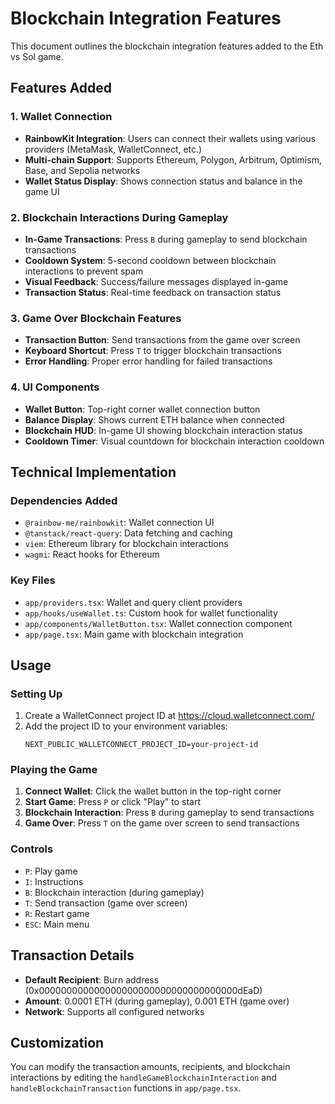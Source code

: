 # Blockchain Integration Features

This document outlines the blockchain integration features added to the Eth vs Sol game.

## Features Added

### 1. Wallet Connection

- **RainbowKit Integration**: Users can connect their wallets using various providers (MetaMask, WalletConnect, etc.)
- **Multi-chain Support**: Supports Ethereum, Polygon, Arbitrum, Optimism, Base, and Sepolia networks
- **Wallet Status Display**: Shows connection status and balance in the game UI

### 2. Blockchain Interactions During Gameplay

- **In-Game Transactions**: Press `B` during gameplay to send blockchain transactions
- **Cooldown System**: 5-second cooldown between blockchain interactions to prevent spam
- **Visual Feedback**: Success/failure messages displayed in-game
- **Transaction Status**: Real-time feedback on transaction status

### 3. Game Over Blockchain Features

- **Transaction Button**: Send transactions from the game over screen
- **Keyboard Shortcut**: Press `T` to trigger blockchain transactions
- **Error Handling**: Proper error handling for failed transactions

### 4. UI Components

- **Wallet Button**: Top-right corner wallet connection button
- **Balance Display**: Shows current ETH balance when connected
- **Blockchain HUD**: In-game UI showing blockchain interaction status
- **Cooldown Timer**: Visual countdown for blockchain interaction cooldown

## Technical Implementation

### Dependencies Added

- `@rainbow-me/rainbowkit`: Wallet connection UI
- `@tanstack/react-query`: Data fetching and caching
- `viem`: Ethereum library for blockchain interactions
- `wagmi`: React hooks for Ethereum

### Key Files

- `app/providers.tsx`: Wallet and query client providers
- `app/hooks/useWallet.ts`: Custom hook for wallet functionality
- `app/components/WalletButton.tsx`: Wallet connection component
- `app/page.tsx`: Main game with blockchain integration

## Usage

### Setting Up

1. Create a WalletConnect project ID at https://cloud.walletconnect.com/
2. Add the project ID to your environment variables:
   ```
   NEXT_PUBLIC_WALLETCONNECT_PROJECT_ID=your-project-id
   ```

### Playing the Game

1. **Connect Wallet**: Click the wallet button in the top-right corner
2. **Start Game**: Press `P` or click "Play" to start
3. **Blockchain Interaction**: Press `B` during gameplay to send transactions
4. **Game Over**: Press `T` on the game over screen to send transactions

### Controls

- `P`: Play game
- `I`: Instructions
- `B`: Blockchain interaction (during gameplay)
- `T`: Send transaction (game over screen)
- `R`: Restart game
- `ESC`: Main menu

## Transaction Details

- **Default Recipient**: Burn address (0x000000000000000000000000000000000000dEaD)
- **Amount**: 0.0001 ETH (during gameplay), 0.001 ETH (game over)
- **Network**: Supports all configured networks

## Customization

You can modify the transaction amounts, recipients, and blockchain interactions by editing the `handleGameBlockchainInteraction` and `handleBlockchainTransaction` functions in `app/page.tsx`.
